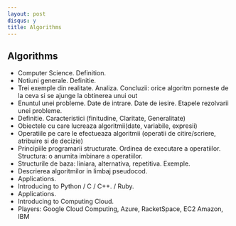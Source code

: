 ```yaml
---
layout: post
disqus: y
title: Algorithms
---
```


Algorithms
----
* Computer Science. Definition.
* Notiuni generale. Definitie.
* Trei exemple din realitate. Analiza. Concluzii: orice algoritm porneste de la ceva si se ajunge la obtinerea unui out
* Enuntul unei probleme. Date de intrare. Date de iesire. Etapele rezolvarii unei probleme.
* Definitie. Caracteristici (finitudine, Claritate, Generalitate)
* Obiectele cu care lucreaza algoritmii(date, variabile, expresii)
* Operatiile pe care le efectueaza algoritmii (operatii de citire/scriere, atribuire si de decizie)
* Principiile programarii structurate. Ordinea de executare a operatiilor. Structura: o anumita imbinare a operatiilor.
* Structurile de baza: liniara, alternativa, repetitiva. Exemple.
* Descrierea algoritmilor in limbaj pseudocod.
* Applications.
* Introducing to Python / C /  C++. / Ruby.
* Applications.
* Introducing to Computing Cloud.
* Players: Google Cloud Computing, Azure, RacketSpace, EC2 Amazon, IBM
